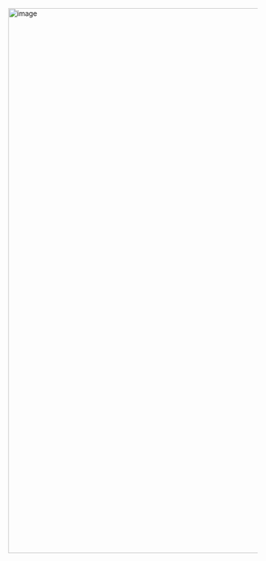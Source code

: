 <img width="1467" height="1099" alt="image" src="https://github.com/user-attachments/assets/c294b5d0-a187-482f-b2ac-43c726c3a0f0" />
